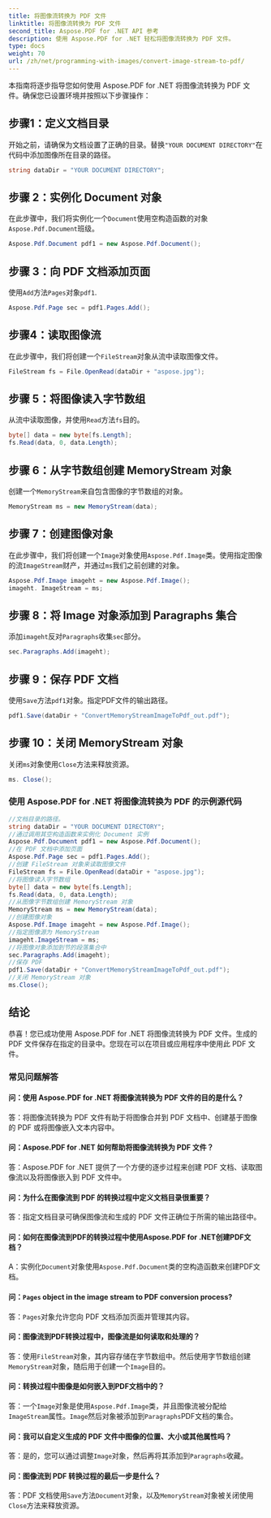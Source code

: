 ```yaml
---
title: 将图像流转换为 PDF 文件
linktitle: 将图像流转换为 PDF 文件
second_title: Aspose.PDF for .NET API 参考
description: 使用 Aspose.PDF for .NET 轻松将图像流转换为 PDF 文件。
type: docs
weight: 70
url: /zh/net/programming-with-images/convert-image-stream-to-pdf/
---
```

本指南将逐步指导您如何使用 Aspose.PDF for .NET 将图像流转换为 PDF 文件。确保您已设置环境并按照以下步骤操作：

## 步骤1：定义文档目录

开始之前，请确保为文档设置了正确的目录。替换`"YOUR DOCUMENT DIRECTORY"`在代码中添加图像所在目录的路径。

```csharp
string dataDir = "YOUR DOCUMENT DIRECTORY";
```

## 步骤 2：实例化 Document 对象

在此步骤中，我们将实例化一个`Document`使用空构造函数的对象`Aspose.Pdf.Document`班级。

```csharp
Aspose.Pdf.Document pdf1 = new Aspose.Pdf.Document();
```

## 步骤 3：向 PDF 文档添加页面

使用`Add`方法`Pages`对象`pdf1`.

```csharp
Aspose.Pdf.Page sec = pdf1.Pages.Add();
```

## 步骤4：读取图像流

在此步骤中，我们将创建一个`FileStream`对象从流中读取图像文件。

```csharp
FileStream fs = File.OpenRead(dataDir + "aspose.jpg");
```

## 步骤 5：将图像读入字节数组

从流中读取图像，并使用`Read`方法`fs`目的。

```csharp
byte[] data = new byte[fs.Length];
fs.Read(data, 0, data.Length);
```

## 步骤 6：从字节数组创建 MemoryStream 对象

创建一个`MemoryStream`来自包含图像的字节数组的对象。

```csharp
MemoryStream ms = new MemoryStream(data);
```

## 步骤 7：创建图像对象

在此步骤中，我们将创建一个`Image`对象使用`Aspose.Pdf.Image`类。使用指定图像的流`ImageStream`财产，并通过`ms`我们之前创建的对象。

```csharp
Aspose.Pdf.Image imageht = new Aspose.Pdf.Image();
imageht. ImageStream = ms;
```

## 步骤 8：将 Image 对象添加到 Paragraphs 集合

添加`imageht`反对`Paragraphs`收集`sec`部分。

```csharp
sec.Paragraphs.Add(imageht);
```

## 步骤 9：保存 PDF 文档

使用`Save`方法`pdf1`对象。指定PDF文件的输出路径。

```csharp
pdf1.Save(dataDir + "ConvertMemoryStreamImageToPdf_out.pdf");
```

## 步骤 10：关闭 MemoryStream 对象

关闭`ms`对象使用`Close`方法来释放资源。

```csharp
ms. Close();
```

### 使用 Aspose.PDF for .NET 将图像流转换为 PDF 的示例源代码 
```csharp
//文档目录的路径。
string dataDir = "YOUR DOCUMENT DIRECTORY";
//通过调用其空构造函数来实例化 Document 实例
Aspose.Pdf.Document pdf1 = new Aspose.Pdf.Document();
//在 PDF 文档中添加页面
Aspose.Pdf.Page sec = pdf1.Pages.Add();
//创建 FileStream 对象来读取图像文件
FileStream fs = File.OpenRead(dataDir + "aspose.jpg");
//将图像读入字节数组
byte[] data = new byte[fs.Length];
fs.Read(data, 0, data.Length);
//从图像字节数组创建 MemoryStream 对象
MemoryStream ms = new MemoryStream(data);
//创建图像对象
Aspose.Pdf.Image imageht = new Aspose.Pdf.Image();
//指定图像源为 MemoryStream
imageht.ImageStream = ms;
//将图像对象添加到节的段落集合中
sec.Paragraphs.Add(imageht);
//保存 PDF
pdf1.Save(dataDir + "ConvertMemoryStreamImageToPdf_out.pdf");
//关闭 MemoryStream 对象
ms.Close();
```

## 结论

恭喜！您已成功使用 Aspose.PDF for .NET 将图像流转换为 PDF 文件。生成的 PDF 文件保存在指定的目录中。您现在可以在项目或应用程序中使用此 PDF 文件。

### 常见问题解答

#### 问：使用 Aspose.PDF for .NET 将图像流转换为 PDF 文件的目的是什么？

答：将图像流转换为 PDF 文件有助于将图像合并到 PDF 文档中、创建基于图像的 PDF 或将图像嵌入文本内容中。

#### 问：Aspose.PDF for .NET 如何帮助将图像流转换为 PDF 文件？

答：Aspose.PDF for .NET 提供了一个方便的逐步过程来创建 PDF 文档、读取图像流以及将图像嵌入到 PDF 文件中。

#### 问：为什么在图像流到 PDF 的转换过程中定义文档目录很重要？

答：指定文档目录可确保图像流和生成的 PDF 文件正确位于所需的输出路径中。

#### 问：如何在图像流到PDF的转换过程中使用Aspose.PDF for .NET创建PDF文档？

 A：实例化`Document`对象使用`Aspose.Pdf.Document`类的空构造函数来创建PDF文档。

#### 问：`Pages` object in the image stream to PDF conversion process?

答：`Pages`对象允许您向 PDF 文档添加页面并管理其内容。

#### 问：图像流到PDF转换过程中，图像流是如何读取和处理的？

答：使用`FileStream`对象，其内容存储在字节数组中。然后使用字节数组创建`MemoryStream`对象，随后用于创建一个`Image`目的。

#### 问：转换过程中图像是如何嵌入到PDF文档中的？

答：一个`Image`对象是使用`Aspose.Pdf.Image`类，并且图像流被分配给`ImageStream`属性。`Image`然后对象被添加到`Paragraphs`PDF文档的集合。

#### 问：我可以自定义生成的 PDF 文件中图像的位置、大小或其他属性吗？

答：是的，您可以通过调整`Image`对象，然后再将其添加到`Paragraphs`收藏。

#### 问：图像流到 PDF 转换过程的最后一步是什么？

答：PDF 文档使用`Save`方法`Document`对象，以及`MemoryStream`对象被关闭使用`Close`方法来释放资源。